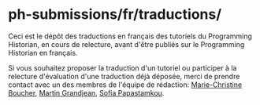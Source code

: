 # ph-submissions/fr/traductions/

Ceci est le dépôt des traductions en français des tutoriels du Programming Historian, en cours de relecture, avant d'être publiés sur le Programming Historian en français.

Si vous souhaitez proposer la traduction d'un tutoriel ou participer à la relecture d'évaluation d'une traduction déjà déposée, merci de prendre contact avec un des membres de l'équipe de rédaction: [Marie-Christine Boucher](mailto:mc.boucher.de@gmail.com), [Martin Grandjean](mailto:martin.grandjean@gmail.com), [Sofia Papastamkou](mailto:sofia.papastamkou@gmail.com). 
